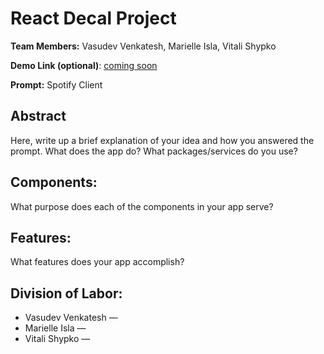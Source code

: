 # React Decal Project

**Team Members:** Vasudev Venkatesh, Marielle Isla, Vitali Shypko

**Demo Link (optional)**: [coming soon](https://github.com/vshypko/react-decal-final-project) 

**Prompt:** Spotify Client

## Abstract

Here, write up a brief explanation of your idea and how you answered the prompt. What does the app do? What packages/services do you use?

## Components:

What purpose does each of the components in your app serve?

## Features:

What features does your app accomplish?

## Division of Labor:

- Vasudev Venkatesh — 
- Marielle Isla — 
- Vitali Shypko — 